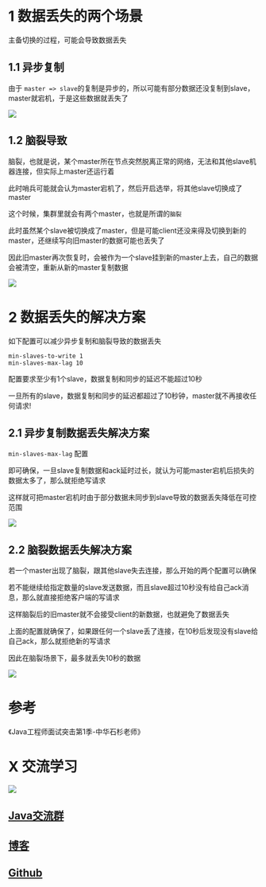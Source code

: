# 1 数据丢失的两个场景

主备切换的过程，可能会导致数据丢失

## 1.1 异步复制

由于 `master => slave`的复制是异步的，所以可能有部分数据还没复制到slave，master就宕机，于是这些数据就丢失了

![](https://ask.qcloudimg.com/http-save/1752328/93jl4vswgy.png)

## 1.2 脑裂导致

脑裂，也就是说，某个master所在节点突然脱离正常的网络，无法和其他slave机器连接，但实际上master还运行着

此时哨兵可能就会认为master宕机了，然后开启选举，将其他slave切换成了master

这个时候，集群里就会有两个master，也就是所谓的`脑裂`

此时虽然某个slave被切换成了master，但是可能client还没来得及切换到新的master，还继续写向旧master的数据可能也丢失了

因此旧master再次恢复时，会被作为一个slave挂到新的master上去，自己的数据会被清空，重新从新的master复制数据

![](https://ask.qcloudimg.com/http-save/1752328/q5320luqi1.png)

# 2 数据丢失的解决方案

如下配置可以减少异步复制和脑裂导致的数据丢失

```
min-slaves-to-write 1
min-slaves-max-lag 10
```

配置要求至少有1个slave，数据复制和同步的延迟不能超过10秒

一旦所有的slave，数据复制和同步的延迟都超过了10秒钟，master就不再接收任何请求!

## 2.1 异步复制数据丢失解决方案

`min-slaves-max-lag` 配置

即可确保，一旦slave复制数据和ack延时过长，就认为可能master宕机后损失的数据太多了，那么就拒绝写请求

这样就可把master宕机时由于部分数据未同步到slave导致的数据丢失降低在可控范围

![](https://ask.qcloudimg.com/http-save/1752328/znnqfrs21u.png)

## 2.2 脑裂数据丢失解决方案

若一个master出现了脑裂，跟其他slave失去连接，那么开始的两个配置可以确保

若不能继续给指定数量的slave发送数据，而且slave超过10秒没有给自己ack消息，那么就直接拒绝客户端的写请求

这样脑裂后的旧master就不会接受client的新数据，也就避免了数据丢失

上面的配置就确保了，如果跟任何一个slave丢了连接，在10秒后发现没有slave给自己ack，那么就拒绝新的写请求

因此在脑裂场景下，最多就丢失10秒的数据

![](https://ask.qcloudimg.com/http-save/1752328/aamxilr8we.png)

# 参考

《Java工程师面试突击第1季-中华石杉老师》

# X 交流学习
![](https://img-blog.csdnimg.cn/20190504005601174.jpg)
## [Java交流群](https://jq.qq.com/?_wv=1027&k=5UB4P1T)
## [博客](http://www.shishusheng.com)
## [Github](https://github.com/Wasabi1234)